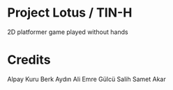 # Project Lotus / TIN-H
2D platformer game played without hands

# Credits
Alpay Kuru
Berk Aydın
Ali Emre Gülcü
Salih Samet Akar